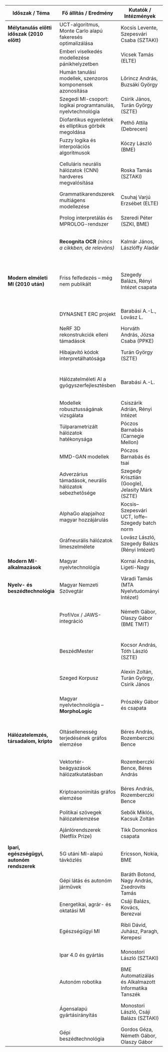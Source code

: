 | **Időszak / Téma**                          | **Fő állítás / Eredmény**                                    | **Kutatók / Intézmények**                            | **Megjegyzés / Jelentőség**                                                                                                                                | **Év**                    |
| ------------------------------------------- | ------------------------------------------------------------ | ---------------------------------------------------- | ---------------------------------------------------------------------------------------------------------------------------------------------------------- | ------------------------- |
| **Mélytanulás előtti időszak (2010 előtt)** | UCT-algoritmus, Monte Carlo alapú fakeresés optimalizálása   | Kocsis Levente, Szepesvári Csaba (SZTAKI)            | Alapvető szerep a megerősítéses tanulásban, DeepMind MuZero is használta                                                                                   | 2006                      |
|                                             | Emberi viselkedés modellezése pánikhelyzetben                | Vicsek Tamás (ELTE)                                  | Kevés paraméterből valósághű szimuláció, Nature-cikk                                                                                                       | 2000                      |
|                                             | Humán tanulási modellek, szenzoros komponensek azonosítása   | Lőrincz András, Buzsáki György                       | Hatékonyabb tanulási algoritmusokhoz vezetett                                                                                                              | 2000, 2009                |
|                                             | Szegedi MI-csoport: logikai programtanulás, nyelvtechnológia | Csirik János, Turán György (SZTE)                    | Szeged Korpusz → magyar számítógépes nyelvészet alapja                                                                                                     | 1996, 2003                |
|                                             | Diofantikus egyenletek és elliptikus görbék megoldása        | Pethő Attila (Debrecen)                              | Számelméleti AI-algoritmusok                                                                                                                               | 1994, 1999                |
|                                             | Fuzzy logika és interpolációs algoritmusok                   | Kóczy László (BME)                                   | Nemzetközi együttműködés Hirota Kaoruval                                                                                                                   | 1993                      |
|                                             | Celluláris neurális hálózatok (CNN) hardveres megvalósítása  | Roska Tamás (SZTAKI)                                 | Analóg, speciális képfeldolgozó csipek; háttérbe szorult a mélytanulás előretörésével                                                                      | 1993                      |
|                                             | Grammatikarendszerek multiágens modellezése                  | Csuhaj Varjú Erzsébet (ELTE)                         | Formális nyelvek + MI összekapcsolása                                                                                                                      | 1990, 1994                |
|                                             | Prolog interpretálás és MPROLOG-rendszer                     | Szeredi Péter (SZKI, BME)                            | Első magyar AI-szoftverek exportja                                                                                                                         | 1975, 1978–1987           |
|                                             | **Recognita OCR** *(nincs a cikkben, de releváns)*           | Kalmár János, Lászlóffy Aladár                       | Optikai karakterfelismerő rendszer, nemzetközi felvásárlással                                                                                              | 1988–1998                 |
| **Modern elméleti MI (2010 után)**          | Friss felfedezés – még nem publikált                         | Szegedy Balázs, Rényi Intézet csapata                | Feltételezett áttörés a gráfneurális hálózatok robusztusságának és limeszelméletének összekapcsolásában; jelenleg csak hír érhető el, publikáció még nincs | 2025 *(preprint várható)* |
|                                             | DYNASNET ERC projekt                                         | Barabási A.-L., Lovász L.                            | Hálózatelmélet és neurális hálók összekapcsolása                                                                                                           | 2024                      |
|                                             | NeRF 3D rekonstrukciók elleni támadások                      | Horváth András, Józsa Csaba (PPKE)                   | AR/robotika biztonsági kérdések                                                                                                                            | 2023                      |
|                                             | Hibajavító kódok interpretálhatósága                         | Turán György (SZTE)                                  | „Fekete doboz” MI-modellek jobb megérthetősége                                                                                                             | 2022                      |
|                                             | Hálózatelméleti AI a gyógyszerfejlesztésben                  | Barabási A.-L.                                       | Molekuláris kapcsolathálók AI-alapú elemzése gyógyszerkandidátusok azonosításához                                                                          | 2022                      |
|                                             | Modellek robusztusságának vizsgálata                         | Csiszárik Adrián, Rényi Intézet                      | Inicializációfüggetlenség kimutatása                                                                                                                       | 2021                      |
|                                             | Túlparametrizált hálózatok hatékonysága                      | Póczos Barnabás (Carnegie Mellon)                    | Gradient descent konvergenciabizonyítás                                                                                                                    | 2019                      |
|                                             | MMD-GAN modellek                                             | Póczos Barnabás és tsai                              | GAN és GMMN előnyeinek kombinációja                                                                                                                        | 2017                      |
|                                             | Adverzárius támadások, neurális hálózatok sebezhetősége      | Szegedy Krisztián (Google), Jelasity Márk (SZTE)     | ICLR Test of Time díj; több modell egyszerre támadható                                                                                                     | 2014, 2020, 2024          |
|                                             | AlphaGo alapjaihoz magyar hozzájárulás                       | Kocsis–Szepesvári UCT, Ioffe–Szegedy batch norm      | Go-játék áttöréses sikere részben magyar kutatásra épült                                                                                                   | 2006, 2015                |
|                                             | Gráfneurális hálózatok limeszelmélete                        | Lovász László, Szegedy Balázs (Rényi Intézet)        | Mélytanulás matematikai alapjainak tisztázása                                                                                                              | 2006                      |
|**Modern MI-alkalmazások**                   | Magyar nyelvtechnológia                                      | Kornai András, Ligeti-Nagy                           | Gépi fordítás, nyelvi modellek, Nemzeti Szövegtár                                                                                                          | 2014, 2024                |
|**Nyelv- és beszédtechnológia**              | Magyar Nemzeti Szövegtár                                     | Váradi Tamás (MTA Nyelvtudományi Intézet)            | Magyar nyelvi feldolgozások alapvető korpusza                                                                                                              | 2014                      |
|                                             | ProfiVox / JAWS-integráció                                   | Németh Gábor, Olaszy Gábor (BME TMIT)                | Gépi beszédszintézis látássérültek számára: ProfiVox rendszer integrációja JAWS képernyőolvasóval                                                          | 2010                      |
|                                             | BeszédMester                                                 | Kocsor András, Tóth László (SZTE)                    | Kisiskolások beszédfejlesztését támogató, MI-alapú terápia- és oktatórendszer                                                                              | 2004                      |
|                                             | Szeged Korpusz                                               | Alexin Zoltán, Turán György, Csirik János            | 1,2 millió szavas annotált magyar nyelvi korpusz                                                                                                           | 1996                      |
|                                             | Magyar nyelvtechnológia – **MorphoLogic**                    | Prószéky Gábor és csapata                            | HUMOR morfológiai elemző, „Helyes-e?” helyesírás-ellenőrző, „Helyette” szinonimaszótár                                                                     | 1991–2000                 |
|**Hálózatelemzés, társadalom, kripto**       | Oltásellenesség terjedésének gráfos elemzése                 | Béres András, Rozemberczki Bence                     | Vírusos információk és álhírek terjedésének prediktív modellezése, Nature Communications-cikk                                                              | 2023                      |
|                                             | Vektortér-beágyazások hálózatkutatásban                      | Rozemberczki Bence, Béres András                     | Alkalmazás: kriptoanonimitás, oltásellenesség terjedése                                                                                                    | 2021, 2023                |
|                                             | Kriptoanonimitás gráfos elemzése                             | Béres András, Rozemberczki Bence                     | Kriptotranzakciós hálózatok deanonimizálási kockázatának vizsgálata                                                                                        | 2021                      |
|                                             | Politikai szövegek hálózatelemzése                           | Sebők Miklós, Kacsuk Zoltán                          | Politikai diskurzusok AI- és NLP-alapú elemzése                                                                                                            | 2021                      |
|                                             | Ajánlórendszerek (Netflix Prize)                             | Tikk Domonkos csapata                                | RNN-alapú ajánlórendszerek → új kutatási irány                                                                                                             | 2009, 2015                |
|**Ipari, egészségügyi, autonóm rendszerek**  | 5G utáni MI-alapú távközlés                                  | Ericsson, Nokia, BME                                 | MI a hálózati architektúrában                                                                                                                              | 2023                      |
|                                             | Gépi látás és autonóm járművek                               | Baráth Botond, Nagy András, Zsedrovits Tamás         | Geometriai modellezés, pontfelhőkövetés, RL-alapú irányítás                                                                                                | 2021, 2016, 2023          |
|                                             | Energetikai, agrár- és oktatási MI                           | Csáji Balázs, Kovács, Berezvai                       | Előrejelzések, optimalizációk több szektorban                                                                                                              | 2020, 2021, 2024          |
|                                             | Egészségügyi MI                                              | Ribli Dávid, Juhász, Paragh, Kerepesi                | Képdiagnosztika, őssejtgyártás, gyógyszeripari gépi látás                                                                                                  | 2018, 2020, 2023          |
|                                             | Ipar 4.0 és gyártás                                          | Monostori László (SZTAKI)                            | Audi, Bosch, Opel partnerekkel; autonóm robotika                                                                                                           | 2017, 2021, 2024          |
|                                             | Autonóm robotika                                             | BME Automatizálás és Alkalmazott Informatika Tanszék | Újrahasznosító robotok és autonóm navigációs rendszerek                                                                                                    | 2008                      |
|                                             | Ágensalapú gyártásirányítás                                  | Monostori László, Csáji Balázs (SZTAKI)              | Ágensalapú termelésirányítás integrált gyártórendszerekben                                                                                                 | 2006                      |
|                                             | Gépi beszédtechnológia                                       | Gordos Géza, Németh Gábor, Olaszy Gábor              | MultiVox, ProfiVox, JAWS-integráció, MÁV utastájékoztatás                                                                                                  | 2000, 2010                |

